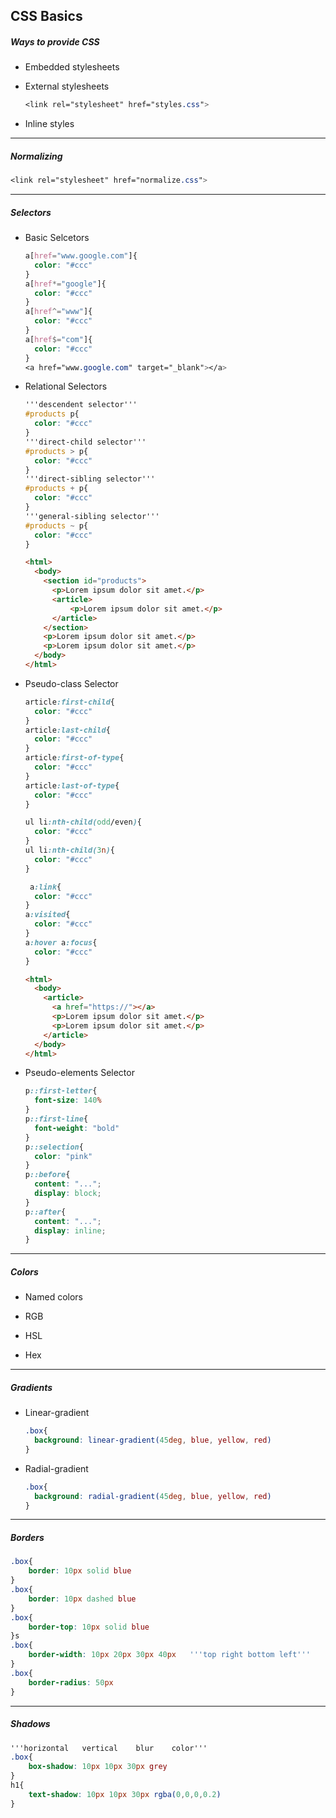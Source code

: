 ## CSS Basics

##### Ways to provide CSS

- Embedded stylesheets

- External stylesheets 

  ```css
  <link rel="stylesheet" href="styles.css">
  ```

- Inline styles

---

##### Normalizing

  ```css
  <link rel="stylesheet" href="normalize.css">
  ```

---

##### Selectors

- Basic Selcetors

  ```css
  a[href="www.google.com"]{
    color: "#ccc"
  }
  a[href*="google"]{
    color: "#ccc"
  }
  a[href^="www"]{
    color: "#ccc"
  }
  a[href$="com"]{
    color: "#ccc"
  }
  <a href="www.google.com" target="_blank"></a>
  ```

- Relational Selectors

  ```css
  '''descendent selector'''
  #products p{
    color: "#ccc"
  }
  '''direct-child selector'''
  #products > p{
    color: "#ccc"
  }
  '''direct-sibling selector'''
  #products + p{
    color: "#ccc"
  }
  '''general-sibling selector'''
  #products ~ p{
    color: "#ccc"
  }
  ```

  ```html
  <html>
    <body>
      <section id="products">
        <p>Lorem ipsum dolor sit amet.</p>
        <article>
          	<p>Lorem ipsum dolor sit amet.</p>
        </article>
      </section>
      <p>Lorem ipsum dolor sit amet.</p>
      <p>Lorem ipsum dolor sit amet.</p>
    </body>
  </html>
  ```

- Pseudo-class Selector

  ```css
  article:first-child{
    color: "#ccc"
  }
  article:last-child{
    color: "#ccc"
  }
  article:first-of-type{
    color: "#ccc"
  }
  article:last-of-type{
    color: "#ccc"
  }
  ```
  
  ```css
  ul li:nth-child(odd/even){
    color: "#ccc"
  }
  ul li:nth-child(3n){
    color: "#ccc"
  }
  ```
  
  ```css
   a:link{
    color: "#ccc"
  }
  a:visited{
    color: "#ccc"
  }
  a:hover a:focus{
    color: "#ccc"
  }
  ```
  
  ```html
  <html>
    <body>
      <article>
        <a href="https://"></a>
        <p>Lorem ipsum dolor sit amet.</p>
        <p>Lorem ipsum dolor sit amet.</p>
      </article>
    </body>
  </html>
  ```
  
- Pseudo-elements Selector

	```css
	p::first-letter{
	  font-size: 140%
	}
	p::first-line{
	  font-weight: "bold" 
	}
	p::selection{
	  color: "pink"
	}
	p::before{
	  content: "...";
	  display: block;
	}
	p::after{
	  content: "...";
	  display: inline;
	}
	```

---

##### Colors

- Named colors

- RGB
- HSL
- Hex

---

##### Gradients

- Linear-gradient

  ```css
  .box{
    background: linear-gradient(45deg, blue, yellow, red)
  }
  ```

- Radial-gradient	

  ```css
  .box{
    background: radial-gradient(45deg, blue, yellow, red)
  }
  ```

---

##### Borders

```css
.box{
	border: 10px solid blue
}
.box{
	border: 10px dashed blue
}
.box{
	border-top: 10px solid blue
}s
.box{
	border-width: 10px 20px 30px 40px	'''top right bottom left'''
}
.box{
	border-radius: 50px
}
```

---

##### Shadows

```css
'''horizontal	vertical	blur	color'''
.box{
	box-shadow: 10px 10px 30px grey
}
h1{
	text-shadow: 10px 10px 30px rgba(0,0,0,0.2)
}
```

